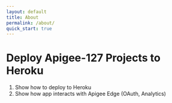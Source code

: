 ```yaml
---
layout: default
title: About
permalink: /about/
quick_start: true
---
```


# Deploy Apigee-127 Projects to Heroku

1. Show how to deploy to Heroku
2. Show how app interacts with Apigee Edge (OAuth, Analytics)